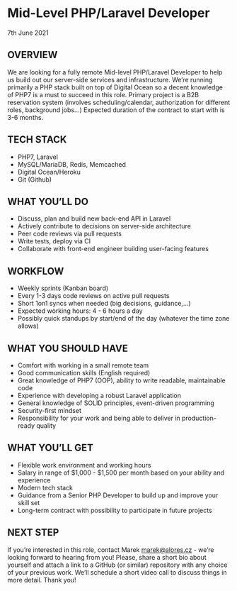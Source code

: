 # Mid-Level PHP/Laravel Developer
7th June 2021

## OVERVIEW
We are looking for a fully remote Mid-level PHP/Laravel Developer to help us build out our server-side services and infrastructure. We’re running primarily a PHP stack built on top of Digital Ocean so a decent knowledge of PHP7 is a must to succeed in this role. Primary project is a B2B reservation system (involves scheduling/calendar, authorization for different roles, background jobs...) Expected duration of the contract to start with is 3-6 months. 

## TECH STACK

* PHP7, Laravel
* MySQL/MariaDB, Redis, Memcached
* Digital Ocean/Heroku
* Git (Github)

## WHAT YOU’LL DO

* Discuss, plan and build new back-end API in Laravel
* Actively contribute to decisions on server-side architecture
* Peer code reviews via pull requests
* Write tests, deploy via CI
* Collaborate with front-end engineer building user-facing features

## WORKFLOW

* Weekly sprints (Kanban board)
* Every 1-3 days code reviews on active pull requests
* Short 1on1 syncs when needed (big decisions, guidance,...)
* Expected working hours: 4 - 6 hours a day
* Possibly quick standups by start/end of the day (whatever the time zone allows)

## WHAT YOU SHOULD HAVE

* Comfort with working in a small remote team
* Good communication skills (English required)
* Great knowledge of PHP7 (OOP), ability to write readable, maintainable code
* Experience with developing a robust Laravel application
* General knowledge of SOLID principles, event-driven programming
* Security-first mindset
* Responsibility for your work and being able to deliver in production-ready quality

## WHAT YOU’LL GET
* Flexible work environment and working hours
* Salary in range of $1,000 - $1,500 per month based on your ability and experience
* Modern tech stack
* Guidance from a Senior PHP Developer to build up and improve your skill set
* Long-term contract with possibility to participate in future projects

## NEXT STEP
If you’re interested in this role, contact Marek <marek@alores.cz> - we’re looking forward to hearing from you! Please, share a short bio about yourself and attach a link to a GitHub (or similar) repository with any choice of your previous work. We’ll schedule a short video call to discuss things in more detail. Thank you!